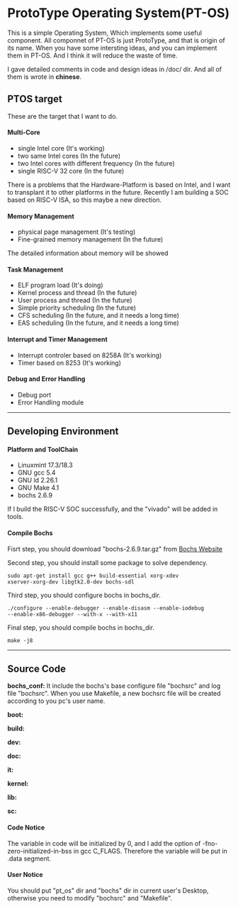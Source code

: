 ProtoType Operating System(PT-OS)
====

This is a simple Operating System, Which implements some useful component.
All componnet of PT-OS is just ProtoType, and that is origin of its name.
When you have some intersting ideas, and you can implement them in PT-OS.
And I think it will reduce the waste of time. 

I gave detailed comments in code and design ideas in /doc/ dir. And all of them
is wrote in **chinese**.

PTOS target
----

These are the target that I want to do. 

#### Multi-Core 

- single Intel core (It's working)
- two same Intel cores (In the future)
- two Intel cores with different frequency (In the future)
- single RISC-V 32 core (In the future)

There is a problems that the Hardware-Platform is based on Intel, and I want to
transplant it to other platforms in the future. Recently I am building a SOC 
based on RISC-V ISA, so this maybe a new direction. 

#### Memory Management

- physical page management (It's testing)
- Fine-grained memory management (In the future)

The detailed information about memory  will be showed

#### Task Management

- ELF program load (It's doing)
- Kernel process and thread (In the future)
- User process and thread (In the future)
- Simple priority scheduling (In the future)
- CFS scheduling (In the future, and it needs a long time)
- EAS scheduling (In the future, and it needs a long time)

#### Interrupt and Timer Management

- Interrupt controler based on 8258A (It's working)
- Timer based on 8253 (It's working)

#### Debug and Error Handling

- Debug port
- Error Handling module

---------------------------------

Developing Environment
----

#### Platform and ToolChain

- Linuxmint 17.3/18.3
- GNU gcc 	5.4
- GNU ld 	2.26.1
- GNU Make	4.1
- bochs 	2.6.9

If I build the RISC-V SOC successfully, and the "vivado" will be added in tools. 

#### Compile Bochs

Fisrt step, you should download "bochs-2.6.9.tar.gz" from 
[Bochs Website](https://sourceforge.net/projects/bochs/files/bochs/2.6.9/)

Second step, you should install some package to solve dependency. 

	sudo apt-get install gcc g++ build-essential xorg-xdev 
	xserver-xorg-dev libgtk2.0-dev bochs-sdl

Third step, you should configure bochs in bochs_dir.

	./configure --enable-debugger --enable-disasm --enable-iodebug 
	--enable-x86-debugger --with-x --with-x11

Final step, you should compile bochs in bochs_dir.

	make -j8

---------------------------------

Source Code
----
**bochs_conf:** It include the bochs's base configure file "bochsrc" and log 
file "bochsrc". When you use Makefile, a new bochsrc file will be created
according to you pc's user name.

**boot:** 

**build:**

**dev:** 

**doc:** 

**it:** 

**kernel:**

**lib:**

**sc:**
	

#### Code Notice

The variable in code will be initialized by 0, and I add the option of 
-fno-zero-initialized-in-bss in gcc C_FLAGS. Therefore the variable will be put
in .data segment.

#### User Notice

You should put "pt_os" dir and "bochs" dir in current user's Desktop, 
otherwise you need to modify "bochsrc" and "Makefile".






